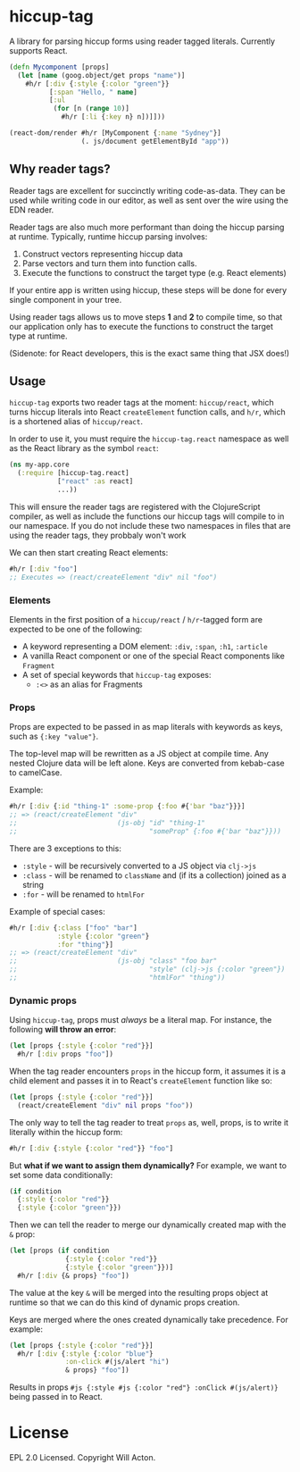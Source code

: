 # hiccup-tag

A library for parsing hiccup forms using reader tagged literals. Currently supports React.

```clojure
(defn Mycomponent [props]
  (let [name (goog.object/get props "name")]
    #h/r [:div {:style {:color "green"}}
          [:span "Hello, " name]
          [:ul
           (for [n (range 10)]
             #h/r [:li {:key n} n])]]))

(react-dom/render #h/r [MyComponent {:name "Sydney"}]
                  (. js/document getElementById "app"))
```


## Why reader tags?

Reader tags are excellent for succinctly writing code-as-data. They can be used
while writing code in our editor, as well as sent over the wire using the EDN 
reader.

Reader tags are also much more performant than doing the hiccup parsing at
runtime. Typically, runtime hiccup parsing involves:

1. Construct vectors representing hiccup data
2. Parse vectors and turn them into function calls.
3. Execute the functions to construct the target type (e.g. React elements)

If your entire app is written using hiccup, these steps will be done for every
single component in your tree.

Using reader tags allows us to move steps **1** and **2** to compile time, so
that our application only has to execute the functions to construct the target
type at runtime.

(Sidenote: for React developers, this is the exact same thing that JSX does!)


## Usage

`hiccup-tag` exports two reader tags at the moment: `hiccup/react`, which turns
hiccup literals into React `createElement` function calls, and `h/r`, which is
a shortened alias of `hiccup/react`.

In order to use it, you must require the `hiccup-tag.react` namespace as well
as the React library as the symbol `react`:

```clojure
(ns my-app.core
  (:require [hiccup-tag.react]
            ["react" :as react]
            ...))
```

This will ensure the reader tags are registered with the ClojureScript compiler,
as well as include the functions our hiccup tags will compile to in our namespace.
If you do not include these two namespaces in files that are using the reader
tags, they probbaly won't work

We can then start creating React elements:

```clojure
#h/r [:div "foo"]
;; Executes => (react/createElement "div" nil "foo")
```

### Elements

Elements in the first position of a `hiccup/react` / `h/r`-tagged form are
expected to be one of the following:

- A keyword representing a DOM element: `:div`, `:span`, `:h1`, `:article`
- A vanilla React component or one of the special React components like `Fragment`
- A set of special keywords that `hiccup-tag` exposes:
  - `:<>` as an alias for Fragments


### Props

Props are expected to be passed in as map literals with keywords as keys,
such as `{:key "value"}`.

The top-level map will be rewritten as a JS object at compile time. Any nested
Clojure data will be left alone. Keys are converted from kebab-case to camelCase.

Example:

```clojure
#h/r [:div {:id "thing-1" :some-prop {:foo #{'bar "baz"}}}]
;; => (react/createElement "div"
;;                         (js-obj "id" "thing-1"
;;                                 "someProp" {:foo #{'bar "baz"}}))
```

There are 3 exceptions to this:
- `:style` - will be recursively converted to a JS object via `clj->js`
- `:class` - will be renamed to `className` and (if its a collection) joined as a string
- `:for` - will be renamed to `htmlFor`

Example of special cases:

```clojure
#h/r [:div {:class ["foo" "bar"]
            :style {:color "green"}
            :for "thing"}]
;; => (react/createElement "div"
;;                         (js-obj "class" "foo bar"
;;                                 "style" (clj->js {:color "green"})
;;                                 "htmlFor" "thing"))
```

### Dynamic props

Using `hiccup-tag`, props must _always_ be a literal map. For instance, the 
following **will throw an error**:

```clojure
(let [props {:style {:color "red"}}]
  #h/r [:div props "foo"])
```

When the tag reader encounters `props` in the hiccup form, it assumes it is a
child element and passes it in to React's `createElement` function like so:

```clojure
(let [props {:style {:color "red"}}]
  (react/createElement "div" nil props "foo"))
```

The only way to tell the tag reader to treat `props` as, well, props, is to
write it literally within the hiccup form:

```clojure
#h/r [:div {:style {:color "red"}} "foo"]
```

But **what if we want to assign them dynamically?** For example, we want to
set some data conditionally:

```clojure
(if condition
  {:style {:color "red"}}
  {:style {:color "green"}})
```

Then we can tell the reader to merge our dynamically created map with the `&` prop:

```clojure
(let [props (if condition
              {:style {:color "red"}}
              {:style {:color "green"}})]
  #h/r [:div {& props} "foo"])
```

The value at the key `&` will be merged into the resulting props object at 
runtime so that we can do this kind of dynamic props creation.

Keys are merged where the ones created dynamically take precedence. For example:

```clojure
(let [props {:style {:color "red"}}]
  #h/r [:div {:style {:color "blue"}
              :on-click #(js/alert "hi")
              & props} "foo"])
```

Results in props `#js {:style #js {:color "red"} :onClick #(js/alert)}` being
passed in to React.

# License

EPL 2.0 Licensed. Copyright Will Acton.
